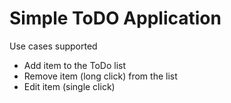 Simple ToDO Application
=======================

Use cases supported
- Add item to the ToDo list
- Remove item (long click) from the list
- Edit item (single click) 

